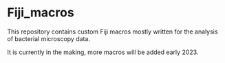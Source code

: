 # Fiji_macros

This repository contains custom Fiji macros mostly written for the analysis of bacterial microscopy data.

It is currently in the making, more macros will be added early 2023.
